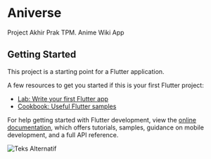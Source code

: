 # Aniverse

Project Akhir Prak TPM.
Anime Wiki App

## Getting Started

This project is a starting point for a Flutter application.

A few resources to get you started if this is your first Flutter project:

- [Lab: Write your first Flutter app](https://docs.flutter.dev/get-started/codelab)
- [Cookbook: Useful Flutter samples](https://docs.flutter.dev/cookbook)

For help getting started with Flutter development, view the
[online documentation](https://docs.flutter.dev/), which offers tutorials,
samples, guidance on mobile development, and a full API reference.

![Teks Alternatif](https://github.com/gilym/ProjectPrakTPM/blob/main/Presentation/1.png)


